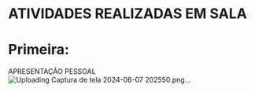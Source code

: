 # ATIVIDADES REALIZADAS EM SALA

# Primeira: 
APRESENTAÇÃO PESSOAL
![Uploading Captura de tela 2024-06-07 202550.png…]()
